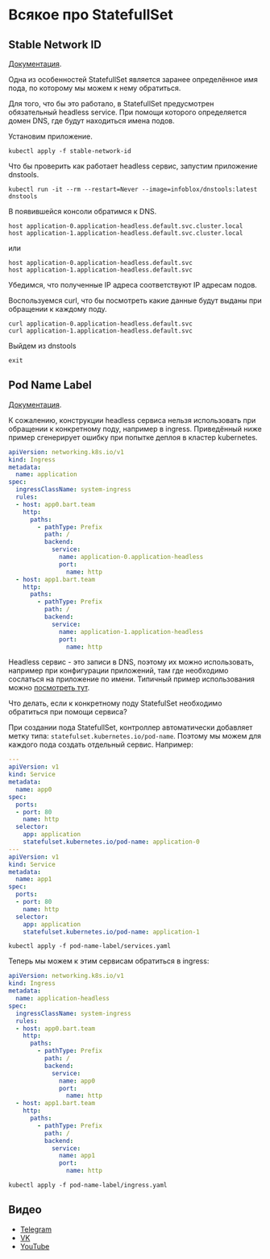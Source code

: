 # Всякое про StatefullSet

## Stable Network ID

[Документация](https://kubernetes.io/docs/concepts/workloads/controllers/statefulset/#stable-network-id).

Одна из особенностей StatefullSet является заранее определённое имя
пода, по которому мы можем к нему обратиться.

Для того, что бы это работало, в StatefullSet предусмотрен обязательный 
headless service. При помощи которого определяется домен DNS, где 
будут находиться имена подов.

Установим приложение.

```shell
kubectl apply -f stable-network-id
```

Что бы проверить как работает headless сервис, запустим приложение dnstools.

```shell
kubectl run -it --rm --restart=Never --image=infoblox/dnstools:latest dnstools
```

В появившейся консоли обратимся к DNS.

```shell
host application-0.application-headless.default.svc.cluster.local
host application-1.application-headless.default.svc.cluster.local
```

или

```shell
host application-0.application-headless.default.svc
host application-1.application-headless.default.svc
```

Убедимся, что полученные IP адреса соответствуют IP адресам подов.

Воспользуемся curl, что бы посмотреть какие данные будут выданы
при обращении к каждому поду.

```shell
curl application-0.application-headless.default.svc
curl application-1.application-headless.default.svc
```

Выйдем из dnstools

```shell
exit
```

## Pod Name Label

[Документация](https://kubernetes.io/docs/concepts/workloads/controllers/statefulset/#pod-name-label).

К сожалению, конструкции headless сервиса нельзя использовать при 
обращении к конкретному поду, например в ingress. Приведённый ниже пример 
сгенерирует ошибку при попытке деплоя в кластер kubernetes.

```yaml
apiVersion: networking.k8s.io/v1
kind: Ingress
metadata:
  name: application
spec:
  ingressClassName: system-ingress
  rules:
  - host: app0.bart.team
    http:
      paths:
        - pathType: Prefix
          path: /
          backend:
            service:
              name: application-0.application-headless
              port:
                name: http
  - host: app1.bart.team
    http:
      paths:
        - pathType: Prefix
          path: /
          backend:
            service:
              name: application-1.application-headless
              port:
                name: http
```

Headless сервис - это записи в DNS, поэтому их можно использовать,
например при конфигурации приложений, там где необходимо сослаться
на приложение по имени. Типичный пример использования можно [посмотреть
тут](../minio/manifests/01-minio.yaml).

Что делать, если к конкретному поду StatefulSet необходимо обратиться 
при помощи сервиса? 

При создании пода StatefullSet, контроллер автоматически добавляет
метку типа: `statefulset.kubernetes.io/pod-name`. Поэтому мы можем для 
каждого пода создать отдельный сервис. Например:

```yaml
---
apiVersion: v1
kind: Service
metadata:
  name: app0
spec:
  ports:
  - port: 80
    name: http
  selector:
    app: application
    statefulset.kubernetes.io/pod-name: application-0
---
apiVersion: v1
kind: Service
metadata:
  name: app1
spec:
  ports:
  - port: 80
    name: http
  selector:
    app: application
    statefulset.kubernetes.io/pod-name: application-1
```

```shell
kubectl apply -f pod-name-label/services.yaml
```

Теперь мы можем к этим сервисам обратиться в ingress:

```yaml
apiVersion: networking.k8s.io/v1
kind: Ingress
metadata:
  name: application-headless
spec:
  ingressClassName: system-ingress
  rules:
  - host: app0.bart.team
    http:
      paths:
        - pathType: Prefix
          path: /
          backend:
            service:
              name: app0
              port:
                name: http
  - host: app1.bart.team
    http:
      paths:
        - pathType: Prefix
          path: /
          backend:
            service:
              name: app1
              port:
                name: http
```

```shell
kubectl apply -f pod-name-label/ingress.yaml
```

## Видео

* [Telegram](https://t.me/arturkryukov/95)
* [VK](https://vk.com/video7111833_456239209)
* [YouTube](https://youtu.be/9SS-0GeH2ho)